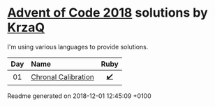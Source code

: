[Advent of Code 2018](https://adventofcode.com) solutions by [KrzaQ][kq]
========================

I'm using various languages to provide solutions.

| Day | Name | Ruby |
|:---:|:---|:---:|
| 01 | [Chronal Calibration][day01] | [:heavy_check_mark:](solutions/day01/main.rb) |

[day01]: https://adventofcode.com/2018/day/1

[kq]: https://dev.krzaq.cc

Readme generated on 2018-12-01 12:45:09 +0100